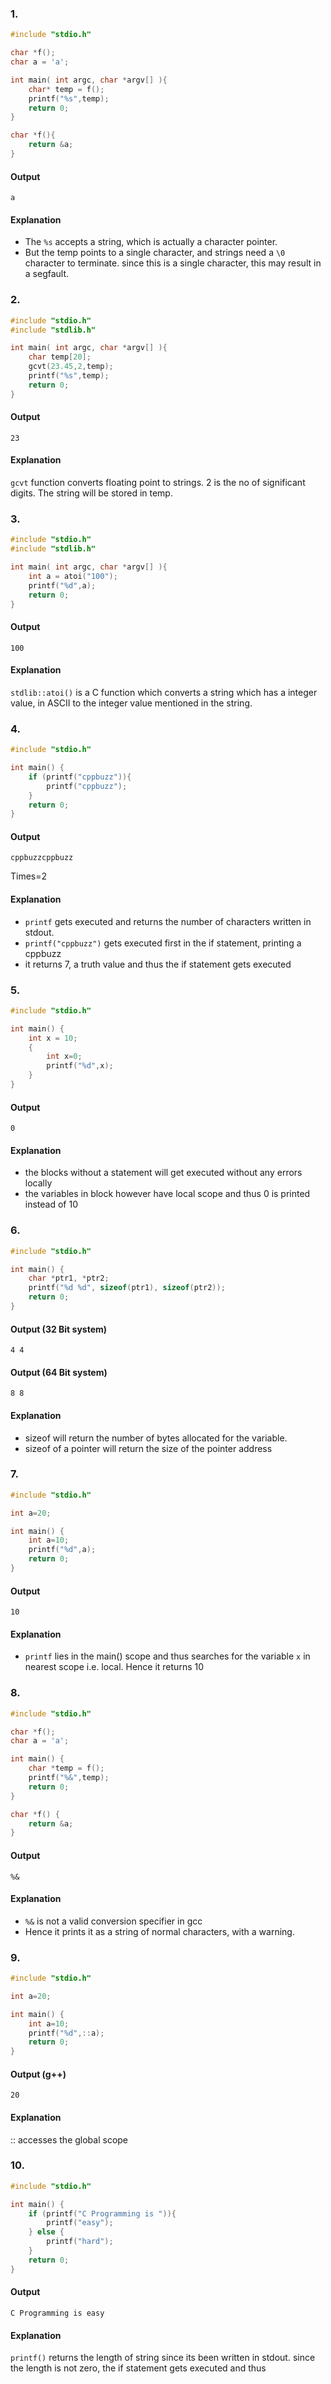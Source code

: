 ### 1.
```c
#include "stdio.h"

char *f();
char a = 'a';

int main( int argc, char *argv[] ){
    char* temp = f();
    printf("%s",temp);
    return 0;
}

char *f(){
    return &a;
}
```

#### Output
```
a
```
#### Explanation
- The `%s` accepts a string, which is actually a character pointer.
- But the temp points to a single character, and strings need a `\0` character to terminate. since this is a single character, this may result in a segfault.

### 2.
```c
#include "stdio.h"
#include "stdlib.h"

int main( int argc, char *argv[] ){
    char temp[20];
    gcvt(23.45,2,temp);
    printf("%s",temp);
    return 0;
}
```

#### Output
```
23
```
#### Explanation
`gcvt` function converts floating point to strings. 2 is the no of significant digits. The string will be stored in temp. 

### 3.
```c
#include "stdio.h"
#include "stdlib.h"

int main( int argc, char *argv[] ){
    int a = atoi("100");
    printf("%d",a);
    return 0;
}
```

#### Output
```
100
```
#### Explanation
`stdlib::atoi()` is a C function which converts a string which has a integer value,  in ASCII to the integer value mentioned in the string.

### 4.
```c
#include "stdio.h"

int main() {
    if (printf("cppbuzz")){
        printf("cppbuzz");
    }
    return 0;
}
```

#### Output
```
cppbuzzcppbuzz
```
Times=2
#### Explanation
- `printf` gets executed and returns the number of characters written in stdout.
- `printf("cppbuzz")` gets executed first in the if statement, printing a cppbuzz
- it returns 7, a truth value and thus the if statement gets executed
### 5.
```c
#include "stdio.h"

int main() {
    int x = 10;
    {
        int x=0;
        printf("%d",x);
    }
}
```

#### Output
```
0
```
#### Explanation
- the blocks without a statement will get executed without any errors locally
- the variables in block however have local scope and thus 0 is printed instead of 10

### 6.
```c
#include "stdio.h"

int main() {
    char *ptr1, *ptr2;
    printf("%d %d", sizeof(ptr1), sizeof(ptr2));
    return 0;
}
```

#### Output (32 Bit system)
```
4 4
```
#### Output (64 Bit system)
```
8 8
```
#### Explanation
- sizeof will return the number of bytes allocated for the variable.
- sizeof of a pointer will return the size of the pointer address

### 7.
```c
#include "stdio.h"

int a=20;

int main() {
    int a=10;
    printf("%d",a);
    return 0;
}
```

#### Output
```
10
```
#### Explanation
- `printf` lies in the main() scope and thus searches for the variable `x` in nearest scope i.e. local. Hence it returns 10

### 8.
```c
#include "stdio.h"

char *f();
char a = 'a';

int main() {
    char *temp = f();
    printf("%&",temp);
    return 0;
}

char *f() {
    return &a;
}
```

#### Output
```
%&
```
#### Explanation
- `%&` is not a valid conversion specifier in gcc
- Hence it prints it as a string of normal characters, with a warning.

### 9.
```c
#include "stdio.h"

int a=20;

int main() {
    int a=10;
    printf("%d",::a);
    return 0;
}
```

#### Output (g++)
```
20
```
#### Explanation
:: accesses the global scope

### 10.
```c
#include "stdio.h"

int main() {
    if (printf("C Programming is ")){
        printf("easy");
    } else {
        printf("hard");
    }
    return 0;
}
```

#### Output
```
C Programming is easy
```
#### Explanation
`printf()` returns the length of string since its been written in stdout. since the length is not zero, the if statement gets executed and thus 